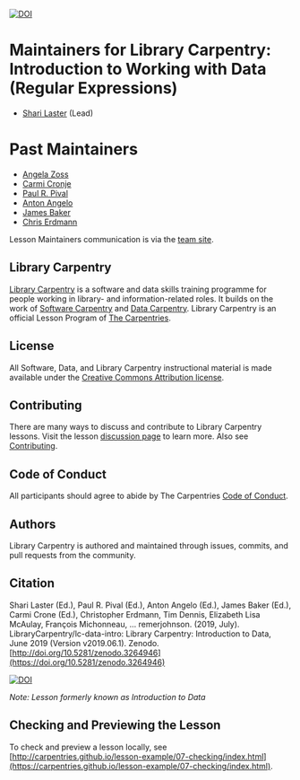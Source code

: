 [![DOI](https://zenodo.org/badge/DOI/10.5281/zenodo.3264946.svg)](https://doi.org/10.5281/zenodo.3264946)

# Maintainers for Library Carpentry: Introduction to Working with Data (Regular Expressions)

- [Shari Laster](https://github.com/sharilaster) (Lead)

# Past Maintainers

- [Angela Zoss](https://github.com/amzoss)
- [Carmi Cronje](https://github.com/ccronje)
- [Paul R. Pival](https://github.com/ppival)
- [Anton Angelo](https://github.com/antonangelo)
- [James Baker](https://github.com/drjwbaker)
- [Chris Erdmann](https://github.com/libcce)

Lesson Maintainers communication is via the [team site](https://github.com/orgs/LibraryCarpentry/teams/lc-data-intro-maintainers).

## Library Carpentry

[Library Carpentry](https://librarycarpentry.org) is a software and data skills training programme for people working in library- and information-related roles. It builds on the work of [Software Carpentry](https://software-carpentry.org/) and [Data Carpentry](https://www.datacarpentry.org/). Library Carpentry is an official Lesson Program of [The Carpentries](https://carpentries.org/).

## License

All Software, Data, and Library Carpentry instructional material is made available under the [Creative Commons Attribution
license](https://github.com/LibraryCarpentry/lc-data-intro/blob/gh-pages/LICENSE.md).

## Contributing

There are many ways to discuss and contribute to Library Carpentry lessons. Visit the lesson [discussion page](https://librarycarpentry.org/lc-data-intro/discuss/index.html) to learn more. Also see [Contributing](https://github.com/LibraryCarpentry/lc-data-intro/blob/gh-pages/CONTRIBUTING.md).

## Code of Conduct

All participants should agree to abide by The Carpentries [Code of Conduct](https://docs.carpentries.org/topic_folders/policies/code-of-conduct.html).

## Authors

Library Carpentry is authored and maintained through issues, commits, and pull requests from the community.

## Citation

Shari Laster (Ed.), Paul R. Pival (Ed.), Anton Angelo (Ed.), James Baker (Ed.), Carmi Crone (Ed.), Christopher Erdmann, Tim Dennis, Elizabeth Lisa McAulay, François Michonneau, … remerjohnson. (2019, July). LibraryCarpentry/lc-data-intro: Library Carpentry: Introduction to Data, June 2019 (Version v2019.06.1). Zenodo. [http://doi.org/10.5281/zenodo.3264946](https://doi.org/10.5281/zenodo.3264946)

[![DOI](https://zenodo.org/badge/DOI/10.5281/zenodo.3264946.svg)](https://doi.org/10.5281/zenodo.3264946)

*Note: Lesson formerly known as Introduction to Data*

## Checking and Previewing the Lesson

To check and preview a lesson locally, see [http://carpentries.github.io/lesson-example/07-checking/index.html](https://carpentries.github.io/lesson-example/07-checking/index.html).


